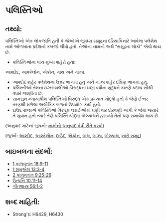 # પલિસ્તિઓ 

## તથ્યો: 

પલિસ્તિઓ એક લોકજાતિ હતી કે જેઓએ ભૂમધ્ય સમુદ્રના દરિયાકિનારે આવેલા પલેશેથ નામે ઓળખાતા પ્રદેશનો કબજો લીધો હતો.
તેઓના નામનો અર્થ “સમુદ્રના લોકો” એવો થાય છે.

* પલિસ્તિઓના પાંચ મુખ્ય શહેરો હતા:

આશ્દોદ, આશ્કેલોન, એક્રોન, ગાથ અને ગાઝા.

* આશ્દોદ શહેર પલેશેથના ઉત્તર ભાગમાં હતું અને ગાઝા શહેર દક્ષિણ ભાગમાં હતું.
* પલિસ્તીઓ તેમના ઇઝરાયલીઓ વિરુદ્ધના ઘણા વર્ષોના યુદ્ધને કારણે કદાચ સૌથી વધારે જાણીતા છે.
* સામસૂન ન્યાયાધીશ પલિસ્તિઓ વિરુદ્ધ એક પ્રખ્યાત યોદ્ધો હતો કે જેણે ઈશ્વર તરફથી મળેલા અલૌકિક બળનો ઉપયોગ કર્યો હતો.
* દાઉદ રાજાએ પલિસ્તિઓ વિરુદ્ધ લડાઈઓમાં ઘણી વાર દોરવણી આપી કે જેમાં જ્યારે તે યુવાન હતો ત્યારે તેણે પલિસ્તિ યોદ્ધા ગોલ્યાથને હરાવ્યો તેનો પણ સમાવેશ થાય છે.

(અનુવાદ માટેના સૂચનો: [નામોનો અનુવાદ કેવી રીતે કરવો](rc://gu/ta/man/translate/translate-names))

(જુઓં: [આશ્દોદ](../names/ashdod.md), [આશ્કેલોન](../names/ashkelon.md), [દાઉદ](../names/david.md), [એક્રોન](../names/ekron.md), [ગાથ](../names/gath.md), [ગાઝા](../names/gaza.md), [ગોલ્યાથ](../names/goliath.md), [ખારો સમુદ્ર](../names/saltsea.md))

## બાઇબલના સંદર્ભો: 

* [1 કાળવૃતાંત 18:9-11](rc://gu/tn/help/1ch/18/09)
* [1 શમુએલ 13:3-4](rc://gu/tn/help/1sa/13/03)
* [2 કાળવૃતાંત 9:25-26](rc://gu/tn/help/2ch/09/25)
* [ઉત્પત્તિ 10:11-14](rc://gu/tn/help/gen/10/11)
* [ગીતશાસ્ત્ર 56:1-2](rc://gu/tn/help/psa/056/001)

## શબ્દ માહિતી: 

* Strong's: H6429, H6430
